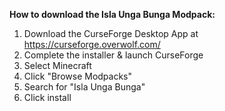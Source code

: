 **How to download the Isla Unga Bunga Modpack:**
1. Download the CurseForge Desktop App at <https://curseforge.overwolf.com/>
2. Complete the installer & launch CurseForge
3. Select Minecraft
4. Click "Browse Modpacks"
5. Search for "Isla Unga Bunga"
6. Click install